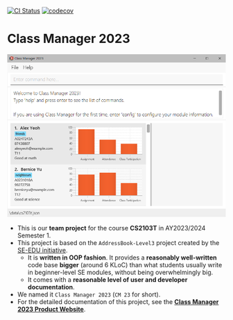 [![CI Status](https://github.com/AY2324S1-CS2103T-T11-1/tp/workflows/Java%20CI/badge.svg)](https://github.com/AY2324S1-CS2103T-T11-1/tp/actions)
[![codecov](https://codecov.io/gh/AY2324S1-CS2103T-T11-1/tp/graph/badge.svg?token=V7P4WC496H)](https://codecov.io/gh/AY2324S1-CS2103T-T11-1/tp)

# Class Manager 2023

![Ui](docs/images/Ui.png)

* This is our **team project** for the course **CS2103T** in AY2023/2024 Semester 1.
* This project is based on the `AddressBook-Level3` project created by the [SE-EDU initiative](https://se-education.org).
  * It is **written in OOP fashion**. It provides a **reasonably well-written** code base **bigger** (around 6 KLoC) than what students usually write in beginner-level SE modules, without being overwhelmingly big.
  * It comes with a **reasonable level of user and developer documentation**.
* We named it `Class Manager 2023` (`CM 23` for short).
* For the detailed documentation of this project, see the **[Class Manager 2023 Product Website](https://ay2324s1-cs2103t-t11-1.github.io/tp/)**.
